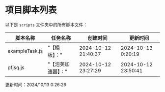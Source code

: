 
# 项目脚本列表

以下是 `scripts` 文件夹中的所有脚本文件：

| 脚本名称        | 任务名称        | 创建时间               | 更新时间               |
| --------------- | --------------- | ---------------------- | ---------------------- |
| exampleTask.js | "【模板】：" | 2024-10-12 21:40:37 | 2024-10-13 0:20:19 |
| pfjsq.js | "【泡芙加速器】：" | 2024-10-12 23:27:29 | 2024-10-12 23:50:41 |

更新时间：2024/10/13 0:26:26
